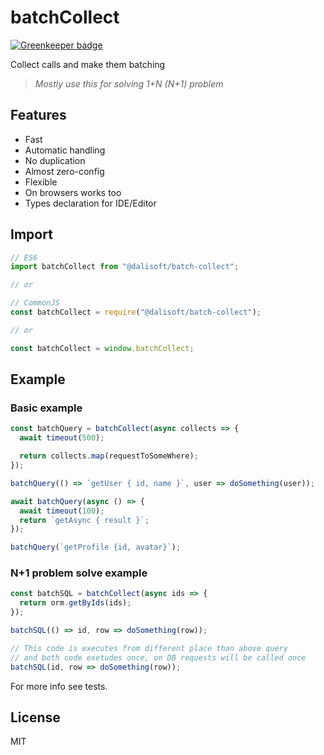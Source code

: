 # batchCollect

[![Greenkeeper badge](https://badges.greenkeeper.io/dalisoft/batch-collect.svg)](https://greenkeeper.io/)

Collect calls and make them batching

> _Mostly use this for solving 1+N (N+1) problem_

## Features

- Fast
- Automatic handling
- No duplication
- Almost zero-config
- Flexible
- On browsers works too
- Types declaration for IDE/Editor

## Import

```js
// ES6
import batchCollect from "@dalisoft/batch-collect";

// or

// CommonJS
const batchCollect = require("@dalisoft/batch-collect");

// or

const batchCollect = window.batchCollect;
```

## Example

### Basic example

```js
const batchQuery = batchCollect(async collects => {
  await timeout(500);

  return collects.map(requestToSomeWhere);
});

batchQuery(() => `getUser { id, name }`, user => doSomething(user));

await batchQuery(async () => {
  await timeout(100);
  return `getAsync { result }`;
});

batchQuery(`getProfile {id, avatar}`);
```

### N+1 problem solve example

```js
const batchSQL = batchCollect(async ids => {
  return orm.getByIds(ids);
});

batchSQL(() => id, row => doSomething(row));

// This code is executes from different place than above query
// and both code exetudes once, on DB requests will be called once
batchSQL(id, row => doSomething(row));
```

For more info see tests.

## License

MIT
